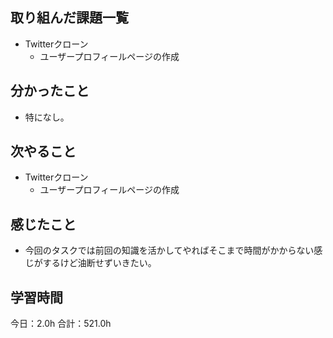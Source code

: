 ## 取り組んだ課題一覧
*  Twitterクローン
   * ユーザープロフィールページの作成
## 分かったこと
* 特になし。
  
    
    

## 次やること
*  Twitterクローン
   * ユーザープロフィールページの作成
## 感じたこと
* 今回のタスクでは前回の知識を活かしてやればそこまで時間がかからない感じがするけど油断せずいきたい。
 
## 学習時間
今日：2.0h
合計：521.0h
